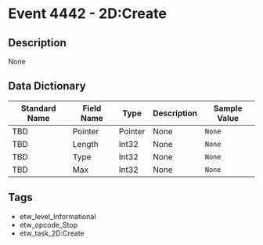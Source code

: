# Event 4442 - 2D:Create

## Description
None

## Data Dictionary
|Standard Name|Field Name|Type|Description|Sample Value|
|---|---|---|---|---|
|TBD|Pointer|Pointer|None|`None`|
|TBD|Length|Int32|None|`None`|
|TBD|Type|Int32|None|`None`|
|TBD|Max|Int32|None|`None`|

## Tags
* etw_level_Informational
* etw_opcode_Stop
* etw_task_2D:Create